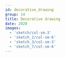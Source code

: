 ```yaml
---
id: decorative_drawing
group: 14
title: Decorative drawing
date: 2020
images:
  - 'sketch/col-sm-3'
  - 'sketch_2/col-sm-6'
  - 'sketch_3/col-sm-3'
  - 'sketch_7/col-sm-6'
---
```

